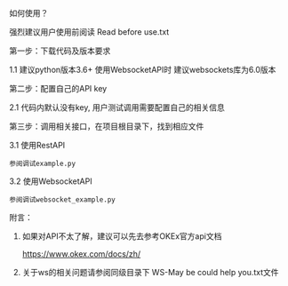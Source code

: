 如何使用？

强烈建议用户使用前阅读 Read before use.txt

第一步：下载代码及版本要求

1.1 建议python版本3.6+  使用WebsocketAPI时 建议websockets库为6.0版本

第二步：配置自己的API key

2.1 代码内默认没有key, 用户测试调用需要配置自己的相关信息

第三步：调用相关接口，在项目根目录下，找到相应文件

3.1 使用RestAPI
    
    参阅调试example.py
    
3.2 使用WebsocketAPI

    参阅调试websocket_example.py
    
附言：
1. 如果对API不太了解，建议可以先去参考OKEx官方api文档

    https://www.okex.com/docs/zh/

2. 关于ws的相关问题请参阅同级目录下 WS-May be could help you.txt文件
